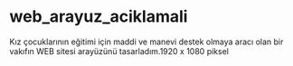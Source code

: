 # web_arayuz_aciklamali
Kız çocuklarının eğitimi için maddi ve manevi destek olmaya aracı olan  bir vakıfın WEB sitesi arayüzünü tasarladım.1920 x 1080 piksel
